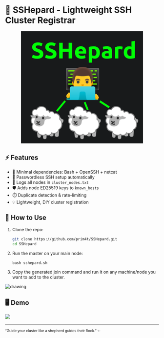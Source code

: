
# 🐑 SSHepard - Lightweight SSH Cluster Registrar
<p align="center">

<img src="sshepard_logo.png" alt="drawing" width="400" />

</p>

## ⚡ Features

-   🐺 Minimal dependencies: Bash + OpenSSH + netcat
-   🔑 Passwordless SSH setup automatically
-   📄 Logs all nodes in `cluster_nodes.txt`
-   🛡️ Adds node ED25519 keys to `known_hosts`
-   ⏱️ Duplicate detection & rate-limiting
-   💡 Lightweight, DIY cluster registration

## 🔧 How to Use

1. Clone the repo:
   ```bash
   git clone https://github.com/prim4t/SSHepard.git
   cd SSHepard
2. Run the master on your main node:

      ```
      bash sshepard.sh
3. Copy the generated join command and run it on any machine/node you want to add to the cluster.

<img src="sshepard_output.png" alt="drawing" width="400" />

## 🖥 Demo

<a href="https://asciinema.org/a/734071" target="_blank"><img width="400" src="https://asciinema.org/a/734071.svg" /></a>

---


<sup>
“Guide your cluster like a shepherd guides their flock.” ✨
</sup>
